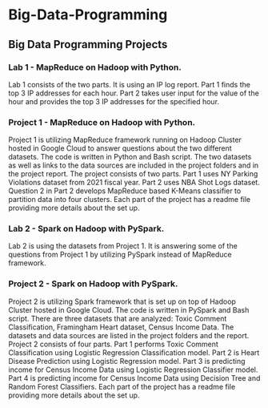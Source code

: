 # Big-Data-Programming
## Big Data Programming Projects

### Lab 1 - MapReduce on Hadoop with Python.

Lab 1 consists of the two parts. It is using an IP log report. Part 1 finds the top 3 IP addresses for each hour. Part 2 takes user input for the value of the hour and provides the top 3 IP addresses for the specified hour. 


### Project 1 - MapReduce on Hadoop with Python.

Project 1 is utilizing MapReduce framework running on Hadoop Cluster hosted in Google Cloud to answer questions about the two different datasets. The code is written in Python and Bash script. The two datasets as well as links to the data sources are included in the project folders and in the project report. 
The project consists of two parts. Part 1 uses NY Parking Violations dataset from 2021 fiscal year. 
Part 2 uses NBA Shot Logs dataset. Question 2 in Part 2 develops MapReduce based K-Means classifier to partition data into four clusters. 
Each part of the project has a readme file providing more details about the set up. 


### Lab 2 - Spark on Hadoop with PySpark.

Lab 2 is using the datasets from Project 1. It is answering some of the questions from Project 1 by utilizing PySpark instead of MapReduce framework. 


### Project 2 - Spark on Hadoop with PySpark.

Project 2 is utilizing Spark framework that is set up on top of Hadoop Cluster hosted in Google Cloud. The code is written in PySpark and Bash script.
There are three datasets that are analyzed: Toxic Comment Classification, Framingham Heart dataset, Census Income Data. The datasets and data sources are listed in the project folders and the report. 
Project 2 consists of four parts. Part 1 performs Toxic Comment Classification using Logistic Regression Classification model. 
Part 2 is Heart Disease Prediction using Logistic Regression model. 
Part 3 is predicting income for Census Income Data using Logistic Regression Classifier model. 
Part 4 is predicting income for  Census Income Data using Decision Tree and Random Forest Classifiers.
Each part of the project has a readme file providing more details about the set up. 

